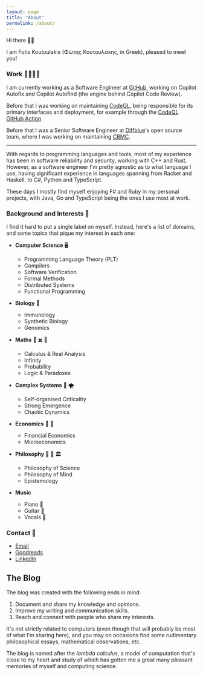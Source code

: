 ```yaml
---
layout: page
title: "About"
permalink: /about/
---
```


Hi there 👋🏻

I am Fotis Koutoulakis (Φώτης Κουτουλάκης, in Greek), pleased to meet you!

### Work 👨🏻‍💻💸

I am currently working as a Software Engineer at [GitHub](https://github.com/github),
working on Copilot Autofix and Copilot Autofind (the engine behind Copilot Code
Review).

Before that I was working on maintaining [CodeQL](https://codeql.github.com), being
responsible for its primary interfaces and deployment, for example through the
[CodeQL GitHub Action](https://github.com/github/codeql-action).

Before that I was a Senior Software Engineer at [Diffblue](https://www.diffblue.com)'s
open source team, where I was working on maintaining [CBMC](https://github.com/diffblue/cbmc).

---

With regards to programming languages and tools, most of my experience has been
in software reliability and security, working with C++ and Rust. However, as a
software engineer I'm pretty agnostic as to what language I use, having significant
experience in languages spanning from Racket and Haskell, to C#, Python and TypeScript.

These days I mostly find myself enjoying F# and Ruby in my personal projects,
with Java, Go and TypeScript being the ones I use most at work.

### Background and Interests 📖

I find it hard to put a single label on myself. Instead, here's a list of domains,
and some topics that pique my interest in each one:

* **Computer Science** 🖥️
  * Programming Language Theory (PLT)
  * Compilers
  * Software Verification
  * Formal Methods
  * Distributed Systems
  * Functional Programming

* **Biology** 🧬
  * Immunology
  * Synthetic Biology
  * Genomics

* **Maths** 🧮 ✖️ 🎲
  * Calculus & Real Analysis
  * Infinity
  * Probability
  * Logic & Paradoxes

* **Complex Systems** 🦋 🌪
  * Self-organised Criticality
  * Strong Emergence
  * Chaotic Dynamics

* **Economics** 💱 🏦
  * Financial Economics
  * Microeconomics

* **Philosophy** 💭 🤔 🏛
  * Philosophy of Science
  * Philosophy of Mind
  * Epistemology

* **Music**
  * Piano 🎤
  * Guitar 🎸
  * Vocals 🎹

### Contact 🤝

* [Email](mailto:fotis.koutoulakis@gmail.com)
* [Goodreads](https://www.goodreads.com/nlightnfotis)
* [LinkedIn](https://www.linkedin.com/in/fotiskoutoulakis)

## The Blog

The blog was created with the following ends in mind:

1. Document and share my knowledge and opinions.
2. Improve my writing and communication skills.
3. Reach and connect with people who share my interests.

It's not strictly related to computers (even though that will probably be most of what
I'm sharing here), and you may on occasions find some rudimentary philosophical essays,
mathematical observations, etc.

The blog is named after the *lambda calculus*, a model of computation that's close to
my heart and study of which has gotten me a great many pleasant memories of myself and
computing science.
